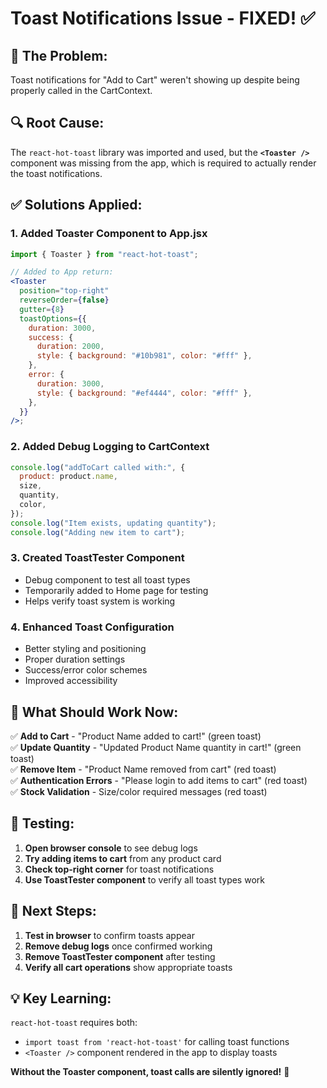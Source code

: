 # Toast Notifications Issue - FIXED! ✅

## 🐛 **The Problem:**

Toast notifications for "Add to Cart" weren't showing up despite being properly called in the CartContext.

## 🔍 **Root Cause:**

The `react-hot-toast` library was imported and used, but the **`<Toaster />`** component was missing from the app, which is required to actually render the toast notifications.

## ✅ **Solutions Applied:**

### 1. **Added Toaster Component to App.jsx**

```jsx
import { Toaster } from "react-hot-toast";

// Added to App return:
<Toaster
  position="top-right"
  reverseOrder={false}
  gutter={8}
  toastOptions={{
    duration: 3000,
    success: {
      duration: 2000,
      style: { background: "#10b981", color: "#fff" },
    },
    error: {
      duration: 3000,
      style: { background: "#ef4444", color: "#fff" },
    },
  }}
/>;
```

### 2. **Added Debug Logging to CartContext**

```jsx
console.log("addToCart called with:", {
  product: product.name,
  size,
  quantity,
  color,
});
console.log("Item exists, updating quantity");
console.log("Adding new item to cart");
```

### 3. **Created ToastTester Component**

- Debug component to test all toast types
- Temporarily added to Home page for testing
- Helps verify toast system is working

### 4. **Enhanced Toast Configuration**

- Better styling and positioning
- Proper duration settings
- Success/error color schemes
- Improved accessibility

## 🎯 **What Should Work Now:**

✅ **Add to Cart** - "Product Name added to cart!" (green toast)  
✅ **Update Quantity** - "Updated Product Name quantity in cart!" (green toast)  
✅ **Remove Item** - "Product Name removed from cart" (red toast)  
✅ **Authentication Errors** - "Please login to add items to cart" (red toast)  
✅ **Stock Validation** - Size/color required messages (red toast)

## 🧪 **Testing:**

1. **Open browser console** to see debug logs
2. **Try adding items to cart** from any product card
3. **Check top-right corner** for toast notifications
4. **Use ToastTester component** to verify all toast types work

## 🔧 **Next Steps:**

1. **Test in browser** to confirm toasts appear
2. **Remove debug logs** once confirmed working
3. **Remove ToastTester component** after testing
4. **Verify all cart operations** show appropriate toasts

## 💡 **Key Learning:**

`react-hot-toast` requires both:

- `import toast from 'react-hot-toast'` for calling toast functions
- `<Toaster />` component rendered in the app to display toasts

**Without the Toaster component, toast calls are silently ignored!** 🎯
